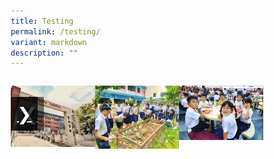 ```yaml
---
title: Testing
permalink: /testing/
variant: markdown
description: ""
---
```

<style>
  * {
  margin: 0;
  padding: 0;
  box-sizing: border-box;
  }

 .slideshow-container {
 position: relative;
 width: 100%;
 max-width: 600px;
 margin: auto;
 overflow: hidden;
 }

.slides {
display: flex;
transition: transform 0.5s ease-in-out;
}

.slide {
width: 100%; /* Each slide takes up 100% of the container */
height: auto;
}

.slide img {
width: 100%;
height: auto;
}

/* Navigation arrows */
.arrow {
position: absolute;
top: 50%;
transform: translateY(-50%);
font-size: 2em;
color: #fff;
background-color: rgba(0, 0, 0, 0.5);
padding: 10px;
border: none;
cursor: pointer;
z-index: 10;
}

.arrow-left {
left: 10px;
}

.arrow-right {t
right: 10px;
}

/* Slide transition styles */
#slide1:target ~ .slides {
transform: translateX(0);
}

#slide2:target ~ .slides {
transform: translateX(-100%);
}

#slide3:target ~ .slides {
transform: translateX(-200%);
}
</style>


<div class="slideshow-container">

<a class="arrow arrow-left" href="#slide1">❮</a>
<a class="arrow arrow-right" href="#slide2">❯</a>
<a class="arrow arrow-right" href="#slide3">❯</a>


<div class="slides">
<div class="slide"><img id="slide1" alt="Image 1" src="/images/School_Information.png"></div>
<div class="slide"><img id="slide2" alt="Image 2" src="/images/Primary_6_resize_.png"></div>
<div class="slide"><img id="slide3" alt="Image 3" src="/images/Primary_1_resize_.png"></div>
</div>
</div>
